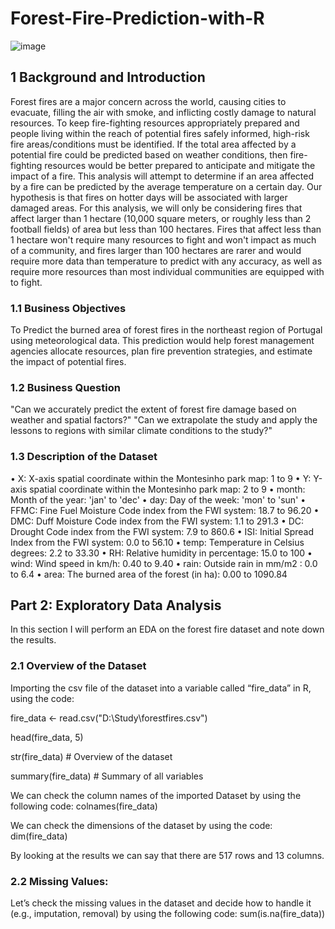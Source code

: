 # Forest-Fire-Prediction-with-R

![image](https://github.com/user-attachments/assets/c8a21fe4-9bb9-4c14-9305-ecbfb404c5d5)


## 1 Background and Introduction
Forest fires are a major concern across the world, causing cities to evacuate, filling the air with smoke, and inflicting costly damage to natural resources. To keep fire-fighting resources appropriately prepared and people living within the reach of potential fires safely informed, high-risk fire areas/conditions must be identified. If the total area affected by a potential fire could be predicted based on weather conditions, then fire-fighting resources would be better prepared to anticipate and mitigate the impact of a fire.
This analysis will attempt to determine if an area affected by a fire can be predicted by the average temperature on a certain day. Our hypothesis is that fires on hotter days will be associated with larger damaged areas. For this analysis, we will only be considering fires that affect larger than 1 hectare (10,000 square meters, or roughly less than 2 football fields) of area but less than 100 hectares. Fires that affect less than 1 hectare won't require many resources to fight and won't impact as much of a community, and fires larger than 100 hectares are rarer and would require more data than temperature to predict with any accuracy, as well as require more resources than most individual communities are equipped with to fight.
### 1.1 Business Objectives
To Predict the burned area of forest fires in the northeast region of Portugal using meteorological data. This prediction would help forest management agencies allocate resources, plan fire prevention strategies, and estimate the impact of potential fires.
### 1.2 Business Question
"Can we accurately predict the extent of forest fire damage based on weather and spatial factors?"
"Can we extrapolate the study and apply the lessons to regions with similar climate conditions to the study?"
### 1.3 Description of the Dataset
•	X: X-axis spatial coordinate within the Montesinho park map: 1 to 9
•	Y: Y-axis spatial coordinate within the Montesinho park map: 2 to 9
•	month: Month of the year: 'jan' to 'dec'
•	day: Day of the week: 'mon' to 'sun'
•	FFMC: Fine Fuel Moisture Code index from the FWI system: 18.7 to 96.20
•	DMC: Duff Moisture Code index from the FWI system: 1.1 to 291.3
•	DC: Drought Code index from the FWI system: 7.9 to 860.6
•	ISI: Initial Spread Index from the FWI system: 0.0 to 56.10
•	temp: Temperature in Celsius degrees: 2.2 to 33.30
•	RH: Relative humidity in percentage: 15.0 to 100
•	wind: Wind speed in km/h: 0.40 to 9.40
•	rain: Outside rain in mm/m2 : 0.0 to 6.4
•	area: The burned area of the forest (in ha): 0.00 to 1090.84

## Part 2: Exploratory Data Analysis
In this section I will perform an EDA on the forest fire dataset and note down the results.
### 2.1 Overview of the Dataset
Importing the csv file of the dataset into a variable called “fire_data” in R, using the code:

fire_data <- read.csv("D:\\Study\\forestfires.csv")

head(fire_data, 5)

str(fire_data)  # Overview of the dataset

summary(fire_data)  # Summary of all variables

We can check the column names of the imported Dataset by using the following code:
colnames(fire_data)

We can check the dimensions of the dataset by using the code:
dim(fire_data)

By looking at the results we can say that there are 517 rows and 13 columns.

### 2.2 Missing Values:
Let’s check the missing values in the dataset and decide how to handle it (e.g., imputation, removal) by using the following code:
sum(is.na(fire_data))


